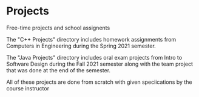 # Projects
Free-time projects and school assignents

The "C++ Projects" directory includes homework assignments from Computers in Engineering during the Spring 2021 semester.

The "Java Projects" directory includes oral exam projects from Intro to Software Design during the Fall 2021 semester along
with the team project that was done at the end of the semester.

All of these projects are done from scratch with given speciications by the course instructor
